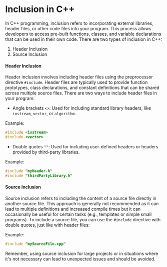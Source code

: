 # Inclusion in C++

In C++ programming, inclusion refers to incorporating external libraries, header files, or other code files into your program. This process allows developers to access pre-built functions, classes, and variable declarations that can be used in their own code. There are two types of inclusion in C++:

1. Header Inclusion
2. Source Inclusion

#### Header Inclusion

Header inclusion involves including header files using the preprocessor directive `#include`. Header files are typically used to provide function prototypes, class declarations, and constant definitions that can be shared across multiple source files. There are two ways to include header files in your program:

- Angle brackets `<>`: Used for including standard library headers, like `iostream`, `vector`, or `algorithm`.

Example:
```cpp
#include <iostream>
#include <vector>
```

- Double quotes `""`: Used for including user-defined headers or headers provided by third-party libraries.

Example:
```cpp
#include "myHeader.h"
#include "thirdPartyLibrary.h"
```

#### Source Inclusion

Source inclusion refers to including the content of a source file directly in another source file. This approach is generally not recommended as it can lead to multiple definitions and increased compile times but it can occasionally be useful for certain tasks (e.g., templates or simple small programs). To include a source file, you can use the `#include` directive with double quotes, just like with header files:

Example:
```cpp
#include "mySourceFile.cpp"
```

Remember, using source inclusion for large projects or in situations where it's not necessary can lead to unexpected issues and should be avoided.